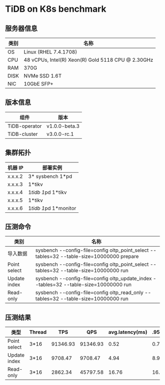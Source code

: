 # TiDB on K8s benchmark

## 服务器信息

| 类别 | 名称 |
| ---- | ---- |
|OS | Linux (RHEL 7.4.1708) |
|CPU | 48 vCPUs, Intel(R) Xeon(R) Gold 5118 CPU @ 2.30GHz |
|RAM | 370G |
|DISK | NVMe SSD 1.6T|
|NIC | 10GbE SFP+|
## 版本信息
| 组件 | 版本 |
|----|----|
|TiDB-operator | v1.0.0-beta.3|
|TiDB-cluster | v3.0.0-rc.1|
## 集群拓扑
| 机器 IP | 部署实例 |
|----|----|
|x.x.x.2 | 3* sysbench 1*pd|
|x.x.x.3 | 1*tikv |
|x.x.x.4 | 1*tidb 1*pd 1*tikv|
|x.x.x.5 | 1*tikv |
|x.x.x.6 | 1*tidb 1*pd 1*monitor|
## 压测命令
| 类别 | 名称 |
| ---- | ----|
| 导入数据 | sysbench --config-file=config oltp_point_select --tables=32 --table-size=10000000 prepare |
| Point select | sysbench --config-file=config oltp_point_select --tables=32 --table-size=10000000 run |
| Update index | sysbench --config-file=config oltp_update_index --tables=32 --table-size=10000000 run |
| Read-only | sysbench --config-file=config oltp_read_only --tables=32 --table-size=10000000 run |
## 压测结果
|类型|Thread|TPS|QPS|avg.latency(ms)|.95.latency(ms)|max.latency(ms)|
|----|----|----|----|----|----|----|
|Point select | 3*16 | 91346.93	| 91346.93 | 0.52 | 0.70 | 17.65|
|Update index | 3*16 | 9708.47 | 9708.47 | 4.94 | 8.95| 4600|
|Read-only | 3*16 | 2862.34 | 45797.58 | 16.76 | 16.76 |45.87|
